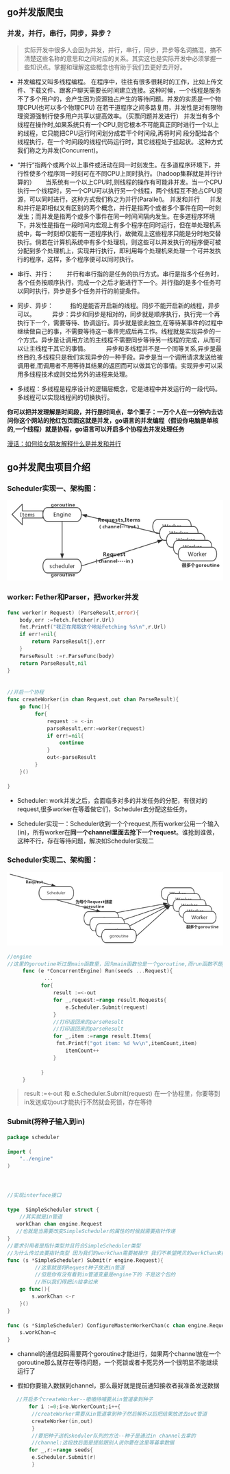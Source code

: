 ## go并发版爬虫

### 并发，并行，串行，同步，异步？

> 实际开发中很多人会因为并发，并行，串行，同步，异步等名词搞混，搞不清楚这些名称的意思和之间对应的关系。其实这也是实际开发中必须掌握一些知识点。掌握和理解这些概念也有助于我们去更好去开好。
   
- 并发编程又叫多线程编程。 在程序中，往往有很多很耗时的工作，比如上传文件、下载文件、跟客户聊天需要长时间建立连接。这种时候，一个线程是服务不了多个用户的，会产生因为资源独占产生的等待问题。并发的实质是一个物理CPU(也可以多个物理CPU) 在若干道程序之间多路复用，并发性是对有限物理资源强制行使多用户共享以提高效率。（买票问题并发进行） 并发当有多个线程在操作时,如果系统只有一个CPU,则它根本不可能真正同时进行一个以上的线程，它只能把CPU运行时间划分成若干个时间段,再将时间 段分配给各个线程执行，在一个时间段的线程代码运行时，其它线程处于挂起状。.这种方式我们称之为并发(Concurrent)。

- “并行”指两个或两个以上事件或活动在同一时刻发生。在多道程序环境下，并行性使多个程序同一时刻可在不同CPU上同时执行。（hadoop集群就是并行计算的）
     当系统有一个以上CPU时,则线程的操作有可能非并发。当一个CPU执行一个线程时，另一个CPU可以执行另一个线程，两个线程互不抢占CPU资源，可以同时进行，这种方式我们称之为并行(Parallel)。
并发和并行 
    并发和并行是即相似又有区别的两个概念，并行是指两个或者多个事件在同一时刻发生；而并发是指两个或多个事件在同一时间间隔内发生。在多道程序环境下，并发性是指在一段时间内宏观上有多个程序在同时运行，但在单处理机系统中，每一时刻却仅能有一道程序执行，故微观上这些程序只能是分时地交替执行。倘若在计算机系统中有多个处理机，则这些可以并发执行的程序便可被分配到多个处理机上，实现并行执行，即利用每个处理机来处理一个可并发执行的程序，这样，多个程序便可以同时执行。
- 串行、并行：
       并行和串行指的是任务的执行方式。串行是指多个任务时，各个任务按顺序执行，完成一个之后才能进行下一个。并行指的是多个任务可以同时执行，异步是多个任务并行的前提条件。
- 同步、异步：
         指的是能否开启新的线程。同步不能开启新的线程，异步可以。
         异步：异步和同步是相对的，同步就是顺序执行，执行完一个再执行下一个，需要等待、协调运行。异步就是彼此独立,在等待某事件的过程中继续做自己的事，不需要等待这一事件完成后再工作。线程就是实现异步的一个方式。异步是让调用方法的主线程不需要同步等待另一线程的完成，从而可以让主线程干其它的事情。
         异步和多线程并不是一个同等关系,异步是最终目的,多线程只是我们实现异步的一种手段。异步是当一个调用请求发送给被调用者,而调用者不用等待其结果的返回而可以做其它的事情。实现异步可以采用多线程技术或则交给另外的进程来处理。
- 多线程：多线程是程序设计的逻辑层概念，它是进程中并发运行的一段代码。多线程可以实现线程间的切换执行。


**你可以把并发理解是时间段，并行是时间点，举个栗子：一万个人在一分钟内去访问你这个网站的抢红包页面这就是并发，go语言的并发编程（假设你电脑是单核的,一个线程）就是协程，go语言可以开启多个协程去并发处理任务**

[漫话：如何给女朋友解释什么是并发和并行](https://juejin.im/post/5bdf0667e51d450b267fe3e3)


## go并发爬虫项目介绍

### Scheduler实现一、架构图：

![](./1.png)



### worker: Fether和Parser，把worker并发
```go
func worker(r Request) (ParseResult,error){
	body,err :=fetch.Fetcher(r.Url)
	fmt.Printf("我正在爬取这个地址Fetching %s\n",r.Url)
	if err!=nil{
		return ParseResult{},err
	}
	ParseResult :=r.ParseFunc(body)
	return ParseResult,nil
}


//开启一个协程
func createWorker(in chan Request,out chan ParseResult){
	go func(){
		 for{
			 request := <-in
			 parseResult,err:=worker(request)
			 if err!=nil{
                 continue
			 }
			 out<-parseResult
		 }
	}()

}
```

- Scheduler: work并发之后，会面临多对多的并发任务的分配，有很对的request,很多worker在等着做它们，Scheduler去分配这些任务。

- Scheduler实现一：Scheduler收到一个个request,所有worker公用一个输入(in)，所有worker在**同一个channel里面去抢下一个request**。谁抢到谁做，这种不行，存在等待问题，解决如Scheduler实现二


### Scheduler实现二、架构图：

![](./2.png)
```go
//engine
//这里的goroutine听过是main函数里，因为main函数也是一个goroutine,而run函数不是goroutine
	 func (e *ConcurrentEngine) Run(seeds ...Request){
            ...     	
     	   for{
     		   result :=<-out
     		   for _,request:=range result.Requests{
     			   e.Scheduler.Submit(request)
     		   }
     		   //打印返回来的parseResult
     		   //打印返回来的parseResult
     		   for _,item :=range result.Items{
     		   	fmt.Printf("got item: %d %v\n",itemCount,item)
     			   itemCount++
     		   }
     
     	   }
     }
```
> result :=<-out 和  e.Scheduler.Submit(request) 在一个协程里，你要等到in发送成功out才能执行不然就会死锁，存在等待


### Submit(将种子输入到in)
```go
package scheduler

import (
	"../engine"
)



//实现interface接口

type  SimpleScheduler struct {
	//其实就是in管道
   workChan chan engine.Request
   //也就是当需要改变SimpleScheduler的属性的时候就需要指针传递
}
//要求引用者是指针类型并且符合SimpleScheduler类型
//为什么传过去要指针类型 因为我们的workChan需要被操作 我们不希望拷贝的workChan来操作
func (s *SimpleScheduler) Submit(r engine.Request){
         //这里就是将Request种子放进in管道
         //但是你有没有看到in管道变量是engine下的 不是这个包的
         //所以我们得把in给拿过来
	go func(){
		s.workChan <-r
	}()
}

func (s *SimpleScheduler) ConfigureMasterWorkerChan(c chan engine.Request){
	s.workChan=c
}
```

- channel的通信起码需要两个goroutine才能进行，如果两个channel放在一个goroutine那么就存在等待问题，一个死锁或者卡死另外一个很明显不能继续运行了

- 假如你要输入数据到channel，那么最好就是提前通知接收者我准备发送数据
```go
   //开启多个createWorker--嗷嗷待哺要从in管道拿到种子
	   for i :=0;i<e.WorkerCount;i++{
		//createWorker需要从in管道拿到种子然后解析以后把结果放进去out管道
		createWorker(in,out)
	    }
	    //要把种子送机skeduler队列的方法--种子是通过in channel去拿的
	    //channel:这段放后面是提前跟别人说你要在这里等着拿数据
	   for _,r:=range seeds{
		e.Scheduler.Submit(r)
	    }
```


